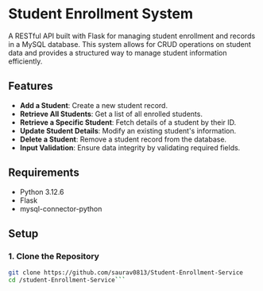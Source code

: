 # Student Enrollment System

A RESTful API built with Flask for managing student enrollment and records in a MySQL database. This system allows for CRUD operations on student data and provides a structured way to manage student information efficiently.

## Features

- **Add a Student**: Create a new student record.
- **Retrieve All Students**: Get a list of all enrolled students.
- **Retrieve a Specific Student**: Fetch details of a student by their ID.
- **Update Student Details**: Modify an existing student's information.
- **Delete a Student**: Remove a student record from the database.
- **Input Validation**: Ensure data integrity by validating required fields.

## Requirements

- Python 3.12.6
- Flask
- mysql-connector-python

## Setup

### 1. Clone the Repository

```bash
git clone https://github.com/saurav0813/Student-Enrollment-Service
cd /student-Enrollment-Service```








